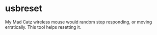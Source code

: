 # usbreset
My Mad Catz wireless mouse would random stop responding, or moving erratically. This tool helps resetting it.

